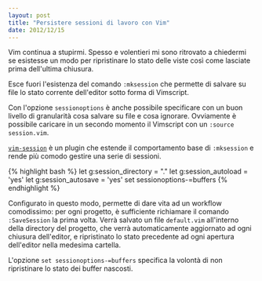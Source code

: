 ```yaml
---
layout: post
title: "Persistere sessioni di lavoro con Vim"
date: 2012/12/15
---
```


Vim continua a stupirmi. Spesso e volentieri mi sono ritrovato a chiedermi se 
esistesse un modo per ripristinare lo stato delle viste così come lasciate prima
dell'ultima chiusura.

Esce fuori l'esistenza del comando `:mksession` che permette di salvare su file
lo stato corrente dell'editor sotto forma di Vimscript. 

Con l'opzione `sessionoptions` è anche possibile specificare con un buon livello 
di granularità cosa salvare su file e cosa ignorare. Ovviamente è possibile 
caricare in un secondo momento il Vimscript con un `:source session.vim`.

[`vim-session`](https://github.com/xolox/vim-session) è un plugin che estende
il comportamento base di `:mksession` e rende più comodo gestire una serie di 
sessioni. 

{% highlight bash %}
let g:session_directory = "."
let g:session_autoload = 'yes'
let g:session_autosave = 'yes'
set sessionoptions-=buffers
{% endhighlight %}

Configurato in questo modo, permette di dare vita ad un workflow comodissimo:
per ogni progetto, è sufficiente richiamare il comando `:SaveSession` la prima 
volta. Verrà salvato un file `default.vim` all'interno della directory del progetto,
che verrà automaticamente aggiornato ad ogni chiusura dell'editor, e ripristinato
lo stato precedente ad ogni apertura dell'editor nella medesima cartella.

L'opzione `set sessionoptions-=buffers` specifica la volontà di non ripristinare
lo stato dei buffer nascosti.